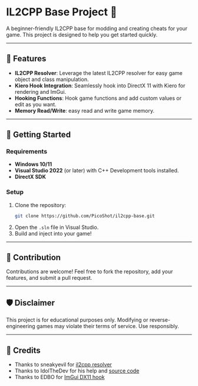 # IL2CPP Base Project 🌟
A beginner-friendly IL2CPP base for modding and creating cheats for your game. This project is designed to help you get started quickly.  

---

## 🚀 Features  
- **IL2CPP Resolver**: Leverage the latest IL2CPP resolver for easy game object and class manipulation.  
- **Kiero Hook Integration**: Seamlessly hook into DirectX 11 with Kiero for rendering and ImGui.  
- **Hooking Functions**: Hook game functions and add custom values or edit as you want.
- **Memory Read/Write**: easy read and write game memory.

---

## 🔧 Getting Started  

### Requirements  
- **Windows 10/11**  
- **Visual Studio 2022** (or later) with C++ Development tools installed.  
- **DirectX SDK**  

### Setup  
1. Clone the repository:  
   ```bash
   git clone https://github.com/PicoShot/il2cpp-base.git
   ```  
2. Open the `.sln` file in Visual Studio.  
3. Build and inject into your game!  

---

## 🤝 Contribution  
Contributions are welcome! Feel free to fork the repository, add your features, and submit a pull request.  

---

## 🛡️ Disclaimer  
This project is for educational purposes only. Modifying or reverse-engineering games may violate their terms of service. Use responsibly.  

---

## 📄 Credits
- Thanks to sneakyevil for [il2cpp resolver](https://github.com/sneakyevil)
- Thanks to IdolTheDev for his help and [source code](https://github.com/IdolTheDev)
- Thanks to EDBO for [ImGui DX11 hook](https://github.com/rdbo)


